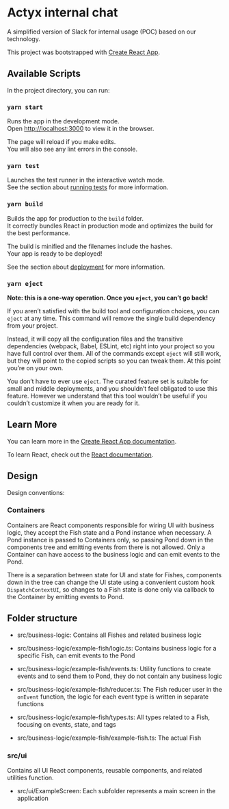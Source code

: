 # Actyx internal chat

A simplified version of Slack for internal usage (POC) based on our technology.

This project was bootstrapped with [Create React App](https://github.com/facebook/create-react-app).

## Available Scripts

In the project directory, you can run:

### `yarn start`

Runs the app in the development mode.\
Open [http://localhost:3000](http://localhost:3000) to view it in the browser.

The page will reload if you make edits.\
You will also see any lint errors in the console.

### `yarn test`

Launches the test runner in the interactive watch mode.\
See the section about [running tests](https://facebook.github.io/create-react-app/docs/running-tests) for more information.

### `yarn build`

Builds the app for production to the `build` folder.\
It correctly bundles React in production mode and optimizes the build for the best performance.

The build is minified and the filenames include the hashes.\
Your app is ready to be deployed!

See the section about [deployment](https://facebook.github.io/create-react-app/docs/deployment) for more information.

### `yarn eject`

**Note: this is a one-way operation. Once you `eject`, you can’t go back!**

If you aren’t satisfied with the build tool and configuration choices, you can `eject` at any time. This command will remove the single build dependency from your project.

Instead, it will copy all the configuration files and the transitive dependencies (webpack, Babel, ESLint, etc) right into your project so you have full control over them. All of the commands except `eject` will still work, but they will point to the copied scripts so you can tweak them. At this point you’re on your own.

You don’t have to ever use `eject`. The curated feature set is suitable for small and middle deployments, and you shouldn’t feel obligated to use this feature. However we understand that this tool wouldn’t be useful if you couldn’t customize it when you are ready for it.

## Learn More

You can learn more in the [Create React App documentation](https://facebook.github.io/create-react-app/docs/getting-started).

To learn React, check out the [React documentation](https://reactjs.org/).

## Design

Design conventions:

### Containers

Containers are React components responsible for wiring UI with business logic, they accept the Fish state and a Pond instance when necessary. A Pond instance is passed to Containers only, so passing Pond down in the components tree and emitting events from there is not allowed.
Only a Container can have access to the business logic and can emit events to the Pond.

There is a separation between state for UI and state for Fishes, components down in the tree can change the UI state using a convenient custom hook `DispatchContextUI`, so changes to a Fish state is done only via callback to the Container by emitting events to Pond.

## Folder structure

- src/business-logic: Contains all Fishes and related business logic

- src/business-logic/example-fish/logic.ts: Contains business logic for a specific Fish, can emit events to the Pond

- src/business-logic/example-fish/events.ts: Utility functions to create events and to send them to Pond, they do not contain any business logic

- src/business-logic/example-fish/reducer.ts: The Fish reducer user in the `onEvent` function, the logic for each event type is written in separate functions

- src/business-logic/example-fish/types.ts: All types related to a Fish, focusing on events, state, and tags

- src/business-logic/example-fish/example-fish.ts: The actual Fish

### src/ui

Contains all UI React components, reusable components, and related utilities function.

- src/ui/ExampleScreen: Each subfolder represents a main screen in the application
